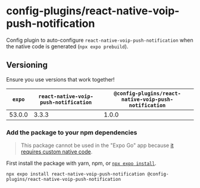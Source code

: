 # config-plugins/react-native-voip-push-notification

Config plugin to auto-configure `react-native-voip-push-notification` when the native code is generated (`npx expo prebuild`).

## Versioning

Ensure you use versions that work together!

| `expo` | `react-native-voip-push-notification` | `@config-plugins/react-native-voip-push-notification` |
| ------ |---------------------------------------|-------------------------------------------------------|
| 53.0.0 | 3.3.3                                 | 1.0.0                                                 |

### Add the package to your npm dependencies

> This package cannot be used in the "Expo Go" app because [it requires custom native code](https://docs.expo.io/workflow/customizing/).

First install the package with yarn, npm, or [`npx expo install`](https://docs.expo.io/workflow/expo-cli/#expo-install).

```
npx expo install react-native-voip-push-notification @config-plugins/react-native-voip-push-notification
```

